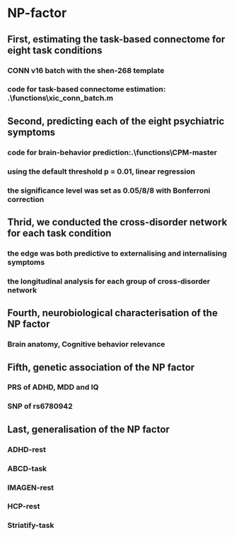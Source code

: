 # NP-factor
## First, estimating the task-based connectome for eight task conditions 
### CONN v16 batch with the shen-268 template
### code for task-based connectome estimation: .\functions\xic_conn_batch.m

## Second, predicting each of the eight psychiatric symptoms
### code for brain-behavior prediction:.\functions\CPM-master
### using the default threshold p = 0.01, linear regression 
### the significance level was set as 0.05/8/8 with Bonferroni correction

## Thrid, we conducted the cross-disorder network for each task condition 
### the edge was both predictive to externalising and internalising symptoms
### the longitudinal analysis for each group of cross-disorder network

## Fourth, neurobiological characterisation of the NP factor 
### Brain anatomy, Cognitive behavior relevance

## Fifth, genetic association of the NP factor
### PRS of ADHD, MDD and IQ
### SNP of rs6780942

## Last, generalisation of the NP factor
### ADHD-rest
### ABCD-task
### IMAGEN-rest
### HCP-rest
### Striatify-task
